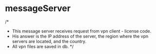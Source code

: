 # messageServer
/*
* This message server receives request from vpn client - license code.
* His answer is the IP address of the server, the region where the vpn servers are located, and the country.
* All vpn files are saved in db.
*/
